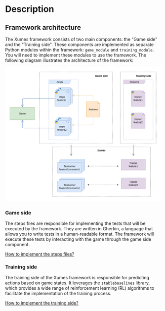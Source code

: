 # Description

## Framework architecture
The Xumes framework consists of two main components: the "Game side" and the "Training side". These components are implemented as separate Python modules within the framework: `game_module` and `training_module`.
You will need to implement these modules to use the framework. The following diagram illustrates the architecture of the framework:

![framework schema](schema.png)

### Game side
The steps files are responsible for implementing the tests that will be executed by the framework. They are written in Gherkin, a language that allows you to write tests in a human-readable format. The framework will execute these tests by interacting with the game through the game side component.

[How to implement the steps files?](steps.md)

### Training side
The training side of the Xumes framework is responsible for predicting actions based on game states. It leverages the `stablebaselines` library, which provides a wide range of reinforcement learning (RL) algorithms to facilitate the implementation of the training process.

[How to implement the training side?](implement_without_observables/training_side_without_observables.md)
